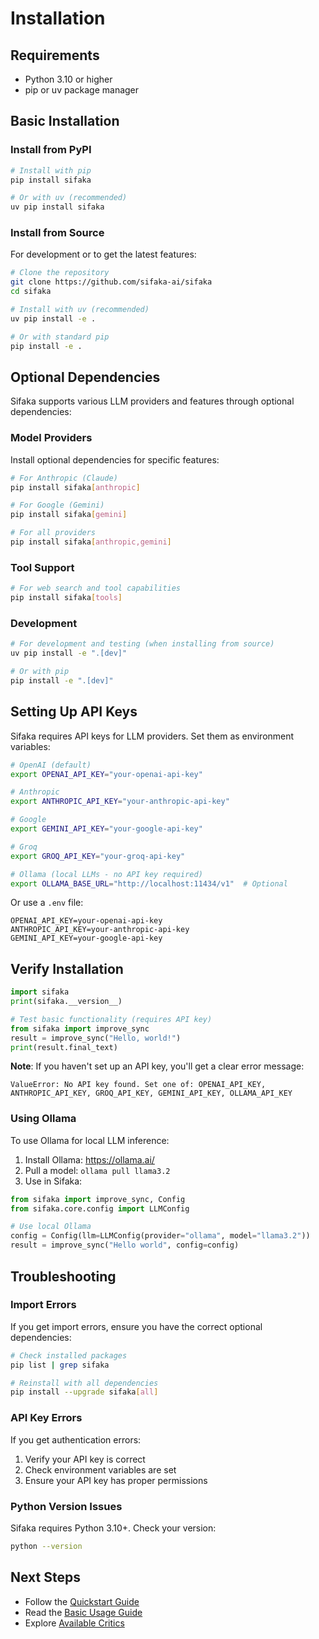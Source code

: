 # Installation

## Requirements

- Python 3.10 or higher
- pip or uv package manager

## Basic Installation

### Install from PyPI

```bash
# Install with pip
pip install sifaka

# Or with uv (recommended)
uv pip install sifaka
```

### Install from Source

For development or to get the latest features:

```bash
# Clone the repository
git clone https://github.com/sifaka-ai/sifaka
cd sifaka

# Install with uv (recommended)
uv pip install -e .

# Or with standard pip
pip install -e .
```

## Optional Dependencies

Sifaka supports various LLM providers and features through optional dependencies:

### Model Providers

Install optional dependencies for specific features:

```bash
# For Anthropic (Claude)
pip install sifaka[anthropic]

# For Google (Gemini)
pip install sifaka[gemini]

# For all providers
pip install sifaka[anthropic,gemini]
```

### Tool Support

```bash
# For web search and tool capabilities
pip install sifaka[tools]
```

### Development

```bash
# For development and testing (when installing from source)
uv pip install -e ".[dev]"

# Or with pip
pip install -e ".[dev]"
```

## Setting Up API Keys

Sifaka requires API keys for LLM providers. Set them as environment variables:

```bash
# OpenAI (default)
export OPENAI_API_KEY="your-openai-api-key"

# Anthropic
export ANTHROPIC_API_KEY="your-anthropic-api-key"

# Google
export GEMINI_API_KEY="your-google-api-key"

# Groq
export GROQ_API_KEY="your-groq-api-key"

# Ollama (local LLMs - no API key required)
export OLLAMA_BASE_URL="http://localhost:11434/v1"  # Optional
```

Or use a `.env` file:

```env
OPENAI_API_KEY=your-openai-api-key
ANTHROPIC_API_KEY=your-anthropic-api-key
GEMINI_API_KEY=your-google-api-key
```

## Verify Installation

```python
import sifaka
print(sifaka.__version__)

# Test basic functionality (requires API key)
from sifaka import improve_sync
result = improve_sync("Hello, world!")
print(result.final_text)
```

**Note**: If you haven't set up an API key, you'll get a clear error message:
```
ValueError: No API key found. Set one of: OPENAI_API_KEY, ANTHROPIC_API_KEY, GROQ_API_KEY, GEMINI_API_KEY, OLLAMA_API_KEY
```

### Using Ollama

To use Ollama for local LLM inference:

1. Install Ollama: https://ollama.ai/
2. Pull a model: `ollama pull llama3.2`
3. Use in Sifaka:

```python
from sifaka import improve_sync, Config
from sifaka.core.config import LLMConfig

# Use local Ollama
config = Config(llm=LLMConfig(provider="ollama", model="llama3.2"))
result = improve_sync("Hello world", config=config)
```

## Troubleshooting

### Import Errors

If you get import errors, ensure you have the correct optional dependencies:

```bash
# Check installed packages
pip list | grep sifaka

# Reinstall with all dependencies
pip install --upgrade sifaka[all]
```

### API Key Errors

If you get authentication errors:

1. Verify your API key is correct
2. Check environment variables are set
3. Ensure your API key has proper permissions

### Python Version Issues

Sifaka requires Python 3.10+. Check your version:

```bash
python --version
```

## Next Steps

- Follow the [Quickstart Guide](quickstart.md)
- Read the [Basic Usage Guide](guide/basic-usage.md)
- Explore [Available Critics](guide/critics.md)
